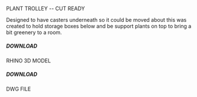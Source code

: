 PLANT TROLLEY -- CUT READY

[](8.-PLANT-TROLLEY.jpg)

Designed to have casters underneath so it could be moved about this was created to hold storage boxes below and be support plants on top to bring a bit greenery to a room. 

##### DOWNLOAD

RHINO 3D MODEL

[](PLANT-TROLLY-766MM-WIDE-CUT-READY.3dm)

##### DOWNLOAD

DWG FILE

[](PLANT-TROLLY-766MM-WIDE-CUT-READY.dwg)
